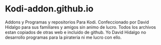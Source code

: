 # Kodi-addon.github.io
Addons y Programas y repositorios Para Kodi.
Confeccionado por David Hidalgo para sus familiares y amigos sin animo de lucro.
Todos los archivos estan copiados de otras web e incluido de github. 
Yo David Hidalgo no desarrollo programas para la pirateria ni me lucro con ello.
